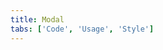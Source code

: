 ```yaml
---
title: Modal
tabs: ['Code', 'Usage', 'Style']
---
```



<component
    name="Passive Modal"
    component="modal"
    variation="modal--nofooter"
    experimental="true"
    hasReactVersion="true"
    hasVueVersion="modal--default"
    >
</component>

<component
    name="Transactional Modal"
    component="modal"
    variation="modal"
    experimental="true"
    hasReactVersion="true"
    hasVueVersion="modal--buttons"
    >
</component>

<component
    name="Danger Modal"
    component="modal"
    variation="modal--danger"
    experimental="true"
    hasReactVersion="true"
    hasVueVersion="modal--danger"
    >
</component>

<component
    name="Input Modal"
    component="modal"
    variation="modal--input"
    experimental="true"
    hasReactVersion="true"
    hasVueVersion="modal--with-input"
    >
</component>
<component-docs component="modal"></component-docs>
